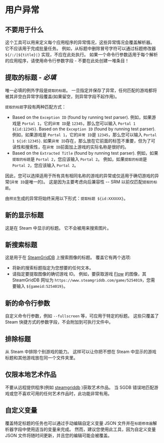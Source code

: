# 用户异常
## 不要用于什么
这个工具可以用来定义每个应用程序的异常情况，这些异常情况会覆盖解析器。 它不应该用于完成批量任务。 例如，从标题中删除冒号字符可以通过标题修改器 `${/:/|${title}|}` 实现，不应在此处执行。 如果一个命令行参数适用于每个解析的应用程序，请使用命令行参数字段 - 不要在此处创建一堆条目！

## 提取的标题 - *必填*
唯一必填的例外字段是`提取的标题`。 一旦指定并保存了异常，任何匹配的游戏都将被其非空白异常字段覆盖(如果留空，则异常字段不起作用)。

`提取的标题`字段有两种匹配方式：

* Based on the `Exception ID` (found by running test parser). 例如，如果游戏是 `Portal 1`，它的`异常 ID`是 `12345`，那么您可以输入 `Portal 1 ${id:12345}`. Based on the `Exception ID` (found by running test parser). 例如，如果游戏是 `Portal 1`，它的`异常 ID`是 `12345`，那么您可以输入 `Portal 1 ${id:12345}`. 如果`异常 ID`存在，那么放在它前面的标签不重要，但为了可读性和搜索性，在`异常 ID`前面加上游戏的实际名称是很好的。
* Based on the `Extracted Title` (found by running test parser). 例如，如果`提取的标题`是 `Portal 2`，您应该输入 `Portal 2`。 例如，如果`提取的标题`是 `Portal 2`，您应该输入 `Portal 2`。

因此，您可以选择适用于所有具有相同名称的游戏的异常或仅适用于确切游戏的异常(`异常 ID`是唯一的)。 这是因为主要考虑向后兼容性 -- SRM 以前仅匹配`提取的标题`。

由`预览`生成的异常将始终采用以下形式：`提取标题 ${id:XXXXXX}`。

## 新的显示标题

这是在 Steam 中显示的标题。 它不会被用来搜索图片。

## 新搜索标题

这是用于在 [SteamGridDB](https://www.steamgriddb.com) 上搜索图像的标题。 覆盖它有两个选项:

* 将新的搜索标题指定为您想要的任何文本。
* 请指定要提取图像的确切游戏 ID。 例如，要获取游戏 [Flow](https://www.steamgriddb.com/game/5254019) 的图像，其 SteamGridDB 网址为 `https://www.steamgriddb.com/game/5254019`，您需要输入 `${gameid:5254019}`。

## 新的命令行参数

自定义命令行参数，例如 `--fullscreen` 等，可应用于特定的标题。 这些只覆盖了 Steam 快捷方式的参数字段，不会附加到可执行文件中。

## 排除标题

从 Steam 中排除个别游戏的能力。 这样可以让你把不想在 Steam 中显示的游戏标题和其他游戏放在同一个文件夹里。

## 仅限本地艺术作品

不要从远程提供程序(例如 [steamgriddb](https://www.steamgriddb.com) )获取艺术作品。 当 SGDB 错误地匹配游戏或您不喜欢可用的任何艺术作品时，此功能非常有用。

## 自定义变量
覆盖特定标题的任务也可以通过手动编辑自定义变量 JSON 文件并在`标题修改器`解析器字段中使用适当的变量来完成。 然而，建议您使用此工具，因为自定义变量 JSON 文件将随时间更新，并且您的编辑可能会被覆盖。
